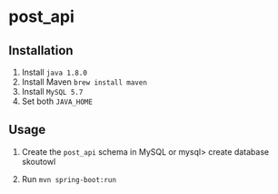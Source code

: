 # post_api

## Installation
1. Install `java 1.8.0`
1. Install Maven `brew install maven`
1. Install `MySQL 5.7`
1. Set both `JAVA_HOME`

## Usage
1. Create the `post_api` schema in MySQL or mysql> create database skoutowl

1. Run `mvn spring-boot:run`
